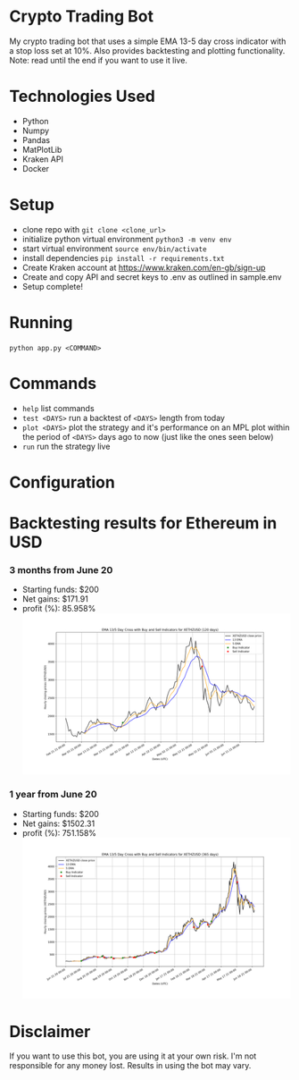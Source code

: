 # Crypto Trading Bot
My crypto trading bot that uses a simple EMA 13-5 day cross indicator with a stop loss set at 10%. Also provides backtesting and plotting functionality. Note: read until the end if you want to use it live.

# Technologies Used
* Python
* Numpy
* Pandas
* MatPlotLib
* Kraken API
* Docker

# Setup
* clone repo with `git clone <clone_url>`
* initialize python virtual environment `python3 -m venv env`
* start virtual environment `source env/bin/activate`
* install dependencies `pip install -r requirements.txt`
* Create Kraken account at https://www.kraken.com/en-gb/sign-up
* Create and copy API and secret keys to .env as outlined in sample.env
* Setup complete!

# Running
`python app.py <COMMAND>`

# Commands
* `help` list commands
* `test <DAYS>` run a backtest of `<DAYS>` length from today
* `plot <DAYS>` plot the strategy and it's performance on an MPL plot within the period of `<DAYS>` days ago to now (just like the ones seen below)
* `run` run the strategy live

# Configuration

# Backtesting results for Ethereum in USD
### 3 months from June 20
* Starting funds: $200
* Net gains: $171.91
* profit (%): 85.958%
![4 month backtest plot](./images/figure1.png "4 month backtest plot")
### 1 year from June 20
* Starting funds: $200
* Net gains: $1502.31
* profit (%): 751.158%
![1 Year backtest plot ](./images/figure2.png "1 year backtest plot")

# Disclaimer
If you want to use this bot, you are using it at your own risk. I'm not responsible for any money lost. Results in using the bot may vary.